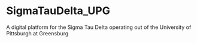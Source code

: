 # SigmaTauDelta_UPG
A digital platform for the Sigma Tau Delta operating out of the University of Pittsburgh at Greensburg
